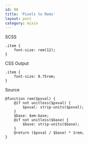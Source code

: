 ```yaml
---
id: 08
title: 'Pixels to Rems'
layout: post
category: mixin
---
```


SCSS

    .item {
        font-size: rem(12);
    }

CSS Output

    .item {
        font-size: 0.75rem;
    }

Source

    @function rem($pxval) {
        @if not unitless($pxval) {
            $pxval: strip-units($pxval);
        }
        $base: $em-base;
        @if not unitless($base) {
            $base: strip-units($base);
        }
        @return ($pxval / $base) * 1rem;
    }

